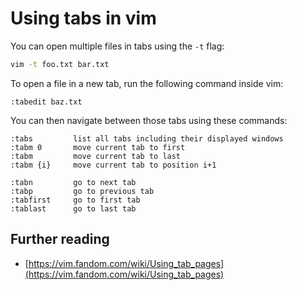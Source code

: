 # Using tabs in vim

You can open multiple files in tabs using the `-t` flag:

```bash
vim -t foo.txt bar.txt
```

To open a file in a new tab, run the following command inside vim:

```
:tabedit baz.txt
```

You can then navigate between those tabs using these commands:

```
:tabs         list all tabs including their displayed windows
:tabm 0       move current tab to first
:tabm         move current tab to last
:tabm {i}     move current tab to position i+1

:tabn         go to next tab
:tabp         go to previous tab
:tabfirst     go to first tab
:tablast      go to last tab
```
## Further reading

- [https://vim.fandom.com/wiki/Using_tab_pages](https://vim.fandom.com/wiki/Using_tab_pages)
